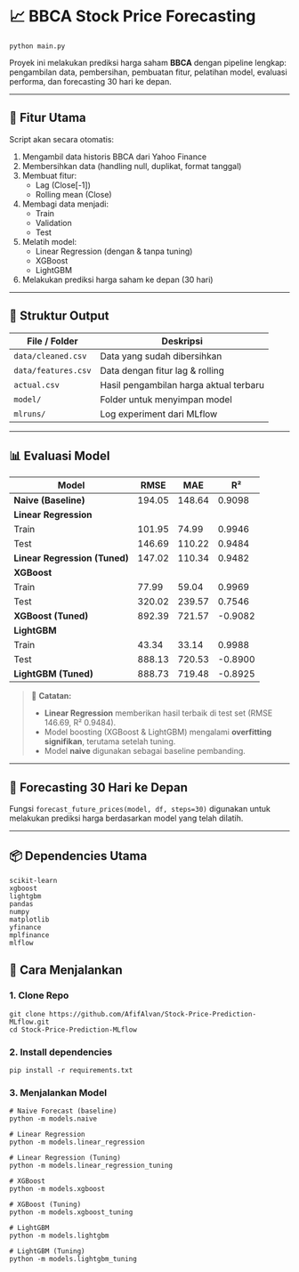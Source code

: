 
# 📈 BBCA Stock Price Forecasting

`python main.py`

Proyek ini melakukan prediksi harga saham **BBCA** dengan pipeline lengkap: pengambilan data, pembersihan, pembuatan fitur, pelatihan model, evaluasi performa, dan forecasting 30 hari ke depan.

---

## 🚀 Fitur Utama

Script akan secara otomatis:

1. Mengambil data historis BBCA dari Yahoo Finance
2. Membersihkan data (handling null, duplikat, format tanggal)
3. Membuat fitur:
   - Lag (Close[-1])
   - Rolling mean (Close)
4. Membagi data menjadi:
   - Train
   - Validation
   - Test
5. Melatih model:
   - Linear Regression (dengan & tanpa tuning)
   - XGBoost
   - LightGBM
6. Melakukan prediksi harga saham ke depan (30 hari)

---

## 📂 Struktur Output

| File / Folder         | Deskripsi                                   |
|-----------------------|---------------------------------------------|
| `data/cleaned.csv`    | Data yang sudah dibersihkan                 |
| `data/features.csv`   | Data dengan fitur lag & rolling             |
| `actual.csv`          | Hasil pengambilan harga aktual terbaru      |
| `model/`              | Folder untuk menyimpan model       |
| `mlruns/`             | Log experiment dari MLflow  |

---

## 📊 Evaluasi Model

| Model                      | RMSE     | MAE      | R²      |
|----------------------------|----------|----------|---------|
| **Naive (Baseline)**       | 194.05   | 148.64   | 0.9098  |
| **Linear Regression**      |          |          |         |
|  Train                   | 101.95   | 74.99    | 0.9946  |
|  Test                    | 146.69   | 110.22   | 0.9484  |
| **Linear Regression (Tuned)** | 147.02   | 110.34   | 0.9482  |
| **XGBoost**                |          |          |         |
|  Train                   | 77.99    | 59.04    | 0.9969  |
|  Test                    | 320.02   | 239.57   | 0.7546  |
| **XGBoost (Tuned)**        | 892.39   | 721.57   | -0.9082 |
| **LightGBM**               |          |          |         |
|  Train                   | 43.34    | 33.14    | 0.9988  |
|  Test                    | 888.13   | 720.53   | -0.8900 |
| **LightGBM (Tuned)**       | 888.73   | 719.48   | -0.8925 |

> 📌 **Catatan:**
> - **Linear Regression** memberikan hasil terbaik di test set (RMSE 146.69, R² 0.9484).
> - Model boosting (XGBoost & LightGBM) mengalami **overfitting signifikan**, terutama setelah tuning.
> - Model **naive** digunakan sebagai baseline pembanding.

---

## 🔮 Forecasting 30 Hari ke Depan

Fungsi `forecast_future_prices(model, df, steps=30)` digunakan untuk melakukan prediksi harga berdasarkan model yang telah dilatih.

---

## 📦 Dependencies Utama

```
scikit-learn
xgboost
lightgbm
pandas
numpy
matplotlib
yfinance
mplfinance
mlflow
```
## 🚀 Cara Menjalankan

### 1. Clone Repo
```
git clone https://github.com/AfifAlvan/Stock-Price-Prediction-MLflow.git
cd Stock-Price-Prediction-MLflow
```

### 2. Install dependencies
```
pip install -r requirements.txt
```

### 3. Menjalankan Model
```
# Naive Forecast (baseline)
python -m models.naive

# Linear Regression
python -m models.linear_regression

# Linear Regression (Tuning)
python -m models.linear_regression_tuning

# XGBoost
python -m models.xgboost

# XGBoost (Tuning)
python -m models.xgboost_tuning

# LightGBM
python -m models.lightgbm

# LightGBM (Tuning)
python -m models.lightgbm_tuning
```
